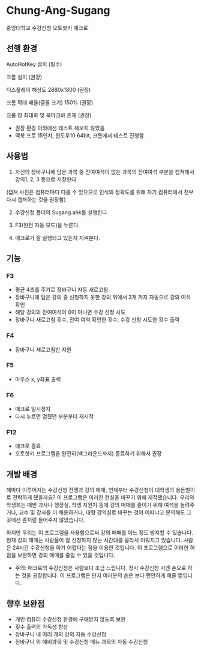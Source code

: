 # Chung-Ang-Sugang
중앙대학교 수강신청 오토핫키 매크로

## 선행 환경
AutoHotKey 설치 (필수)

크롬 설치 (권장)

디스플레이 해상도 2880x1800 (권장)

크롬 확대 배율(글꼴 크기) 150% (권장)

크롬 창 최대화 및 북마크바 존재 (권장)

- 권장 환경 이외에선 테스트 해보지 않았음
- 맥북 프로 15인치, 윈도우10 64bit, 크롬에서 테스트 진행함

## 사용법

1. 자신의 장바구니에 담은 과목 중 잔여여석이 없는 과목의 잔여여석 부분을 캡쳐해서 강의1, 2, 3 등으로 저장한다.

(캡쳐 사진은 컴퓨터마다 다를 수 있으므로 인식의 정확도를 위해 자기 컴퓨터에서 전부 다시 캡쳐하는 것을 권장함)

2. 수강신청 폴더의 Sugang.ahk를 실행한다.

3. F3(완전 자동 모드)을 누른다.

4. 매크로가 잘 실행되고 있는지 지켜본다.

## 기능
### F3
- 평균 4초를 주기로 장바구니 자동 새로고침
- 장바구니에 담은 강의 중 신청하지 못한 강의 위에서 3개 까지 자동으로 강의 여석 확인
- 해당 강의의 잔여여석이 0이 아니면 수강 신청 시도
- 장바구니 새로고침 횟수, 잔여 여석 확인한 횟수, 수강 신청 시도한 횟수 출력

### F4
- 장바구니 새로고침만 지원

### F5
- 마우스 x, y좌표 출력

### F6
- 매크로 일시정지
- 다시 누르면 멈췄던 부분부터 재시작

### F12
- 매크로 종료
- 오토핫키 프로그램을 완전히(백그라운드까지) 종료하기 위해서 권장


## 개발 배경
해마다 이루어지는 수강신청 전쟁과 강의 매매, 언제부터 수강신청이 대학생의 용돈벌이로 전락하게 됐을까요? 이 프로그램은 이러한 현실을 바꾸기 위해 제작됐습니다. 우리와 학생회는 매번 과사나 행장실, 학생 지원처 등에 강의 매매를 줄이기 위해 여석을 늘려주거나, 교수 및 강사를 더 채용하거나, 대형 강의실로 바꾸는 것이 어떠냐고 문의해도 그곳에선 좀처럼 들어주지 않았습니다. 

하지만 우리는 이 프로그램을 사용함으로써 강의 매매를 어느 정도 방지할 수 있습니다. 현재 강의 매매는 사람들이 잘 신청하지 않는 시간대를 골라서 이뤄지고 있습니다. 사람은 24시간 수강신청을 하기 어렵다는 점을 이용한 것입니다. 이 프로그램으로 이러한 허점을 보완하면 강의 매매를 줄일 수 있을 것입니다.

- 주의: 매크로의 수강신청은 사람보다 조금 느립니다. 정시 수강신청 시엔 손으로 하는 것을 권장합니다. 이 프로그램은 단지 여러분의 손은 보다 편안하게 해줄 뿐입니다.

## 향후 보완점
- 개인 컴퓨터 수강신청 환경에 구애받지 않도록 보완
- 횟수 출력의 가독성 향상
- 장바구니 내 여러 개의 강의 자동 수강신청
- 장바구니 외 예비과목 및 수강신청 메뉴 과목의 자동 수강신청